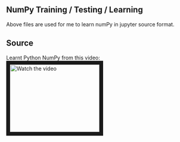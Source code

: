## NumPy Training / Testing / Learning
Above files are used for me to learn numPy in jupyter source format.

## Source
Learnt Python NumPy from this video:
<a href="https://www.youtube.com/watch?v=QUT1VHiLmmI" target="_blank">
 <img src="https://i.ytimg.com/vi/QUT1VHiLmmI/hq720.jpg?sqp=-oaymwEcCNAFEJQDSFXyq4qpAw4IARUAAIhCGAFwAcABBg==&rs=AOn4CLDWEP2Q-yPn9qJoCgYfQIDHe99_zw" alt="Watch the video" width="240" height="180" border="10" />
</a>





